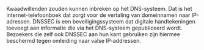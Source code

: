 Kwaadwillenden zouden kunnen inbreken op het DNS-systeem. Dat is het internet-telefoonboek dat zorgt voor de vertaling van domeinnamen naar IP-adressen. DNSSEC is een beveiligingssysteem dat digitale handtekeningen toevoegt aan informatie die via het DNS-systeem gepubliceerd wordt. Bezoekers die zelf ook DNSSEC aan hun kant gebruiken zijn hiermee beschermd tegen omleiding naar valse IP-addressen.
